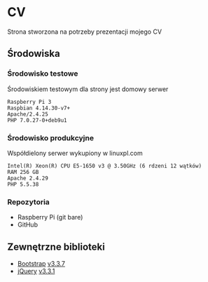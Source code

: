 # CV
Strona stworzona na potrzeby prezentacji mojego CV

## Środowiska
### Środowisko testowe
Środowiskiem testowym dla strony jest domowy serwer
```
Raspberry Pi 3
Raspbian 4.14.30-v7+
Apache/2.4.25
PHP 7.0.27-0+deb9u1
```
### Środowisko produkcyjne
Współdielony serwer wykupiony w linuxpl.com
```
Intel(R) Xeon(R) CPU E5-1650 v3 @ 3.50GHz (6 rdzeni 12 wątków)
RAM 256 GB
Apache 2.4.29
PHP 5.5.38
```
### Repozytoria
* Raspberry Pi (git bare)
* GitHub

## Zewnętrzne biblioteki
* [Bootstrap](https://getbootstrap.com/) [v3.3.7](https://maxcdn.bootstrapcdn.com/bootstrap/3.3.7/css/bootstrap.min.css) 
* [jQuery](https://jquery.com/) [v3.3.1](https://ajax.googleapis.com/ajax/libs/jquery/3.3.1/jquery.min.js) 